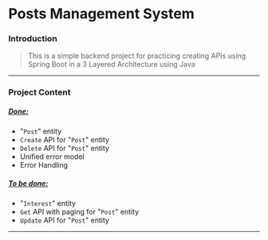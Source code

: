 # Posts Management System

### Introduction

> This is a simple backend project for practicing creating APIs using Spring Boot in a 3 Layered Architecture using Java

***

### Project Content

##### <u>Done:</u>

- "`Post`" entity
- `Create` API for "`Post`" entity
- `Delete` API for "`Post`" entity
- Unified error model
- Error Handling

##### <u>To be done:</u>

- "`Interest`" entity
- `Get` API with paging for "`Post`" entity
- `Update` API for "`Post`" entity

***

